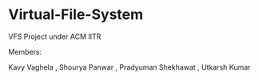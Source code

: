 # Virtual-File-System
VFS Project under ACM IITR

Members: 

Kavy Vaghela , Shourya Panwar , Pradyuman Shekhawat , Utkarsh Kumar
